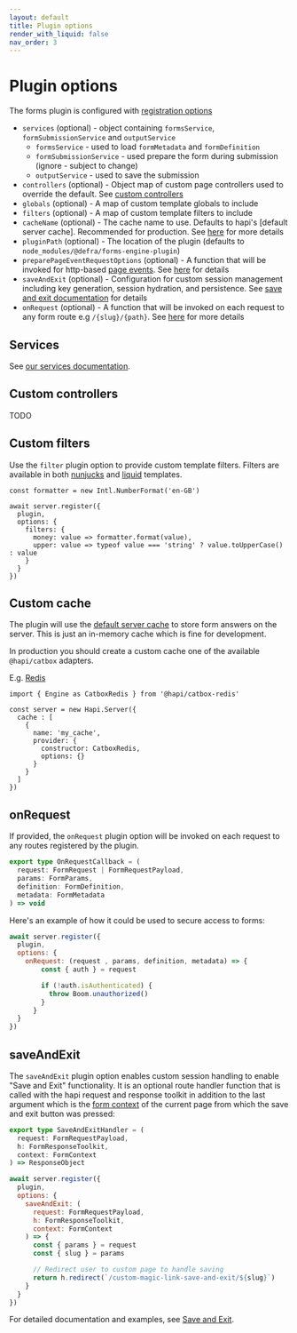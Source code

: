 ```yaml
---
layout: default
title: Plugin options
render_with_liquid: false
nav_order: 3
---
```


# Plugin options

The forms plugin is configured with [registration options](https://hapi.dev/api/?v=21.4.0#plugins)

- `services` (optional) - object containing `formsService`, `formSubmissionService` and `outputService`
  - `formsService` - used to load `formMetadata` and `formDefinition`
  - `formSubmissionService` - used prepare the form during submission (ignore - subject to change)
  - `outputService` - used to save the submission
- `controllers` (optional) - Object map of custom page controllers used to override the default. See [custom controllers](#custom-controllers)
- `globals` (optional) - A map of custom template globals to include
- `filters` (optional) - A map of custom template filters to include
- `cacheName` (optional) - The cache name to use. Defaults to hapi's [default server cache]. Recommended for production. See [here](#custom-cache) for more details
- `pluginPath` (optional) - The location of the plugin (defaults to `node_modules/@defra/forms-engine-plugin`)
- `preparePageEventRequestOptions` (optional) - A function that will be invoked for http-based [page events](./features/configuration-based/PAGE_EVENTS.md). See [here](./features/configuration-based/PAGE_EVENTS.md#authenticating-a-http-page-event-request-from-dxt-in-your-api) for details
- `saveAndExit` (optional) - Configuration for custom session management including key generation, session hydration, and persistence. See [save and exit documentation](./features/code-based/SAVE_AND_EXIT.md) for details
- `onRequest` (optional) - A function that will be invoked on each request to any form route e.g `/{slug}/{path}`. See [here](#onrequest) for more details

## Services

See [our services documentation](./features/code-based/CUSTOM_SERVICES.md).

## Custom controllers

TODO

## Custom filters

Use the `filter` plugin option to provide custom template filters.
Filters are available in both [nunjucks](https://mozilla.github.io/nunjucks/templating.html#filters) and [liquid](https://liquidjs.com/filters/overview.html) templates.

```
const formatter = new Intl.NumberFormat('en-GB')

await server.register({
  plugin,
  options: {
    filters: {
      money: value => formatter.format(value),
      upper: value => typeof value === 'string' ? value.toUpperCase() : value
    }
  }
})
```

## Custom cache

The plugin will use the [default server cache](https://hapi.dev/api/?v=21.4.0#-serveroptionscache) to store form answers on the server.
This is just an in-memory cache which is fine for development.

In production you should create a custom cache one of the available `@hapi/catbox` adapters.

E.g. [Redis](https://github.com/hapijs/catbox-redis)

```
import { Engine as CatboxRedis } from '@hapi/catbox-redis'

const server = new Hapi.Server({
  cache : [
    {
      name: 'my_cache',
      provider: {
        constructor: CatboxRedis,
        options: {}
      }
    }
  ]
})
```

## onRequest

If provided, the `onRequest` plugin option will be invoked on each request to any routes registered by the plugin.

```ts
export type OnRequestCallback = (
  request: FormRequest | FormRequestPayload,
  params: FormParams,
  definition: FormDefinition,
  metadata: FormMetadata
) => void
```

Here's an example of how it could be used to secure access to forms:

```js
await server.register({
  plugin,
  options: {
    onRequest: (request , params, definition, metadata) => {
        const { auth } = request

        if (!auth.isAuthenticated) {
          throw Boom.unauthorized()
        }
      }
  }
})
```

## saveAndExit

The `saveAndExit` plugin option enables custom session handling to enable "Save and Exit" functionality. It is an optional route handler function that is called with the hapi request and response toolkit in addition to the last argument which is the [form context](./REQUEST_LIFECYCLE.md) of the current page from which the save and exit button was pressed:

```ts
export type SaveAndExitHandler = (
  request: FormRequestPayload,
  h: FormResponseToolkit,
  context: FormContext
) => ResponseObject
```

```js
await server.register({
  plugin,
  options: {
    saveAndExit: (
      request: FormRequestPayload,
      h: FormResponseToolkit,
      context: FormContext
    ) => {
      const { params } = request
      const { slug } = params

      // Redirect user to custom page to handle saving
      return h.redirect(`/custom-magic-link-save-and-exit/${slug}`)
    }
  }
})
```

For detailed documentation and examples, see [Save and Exit](./features/code-based/SAVE_AND_EXIT.md).
